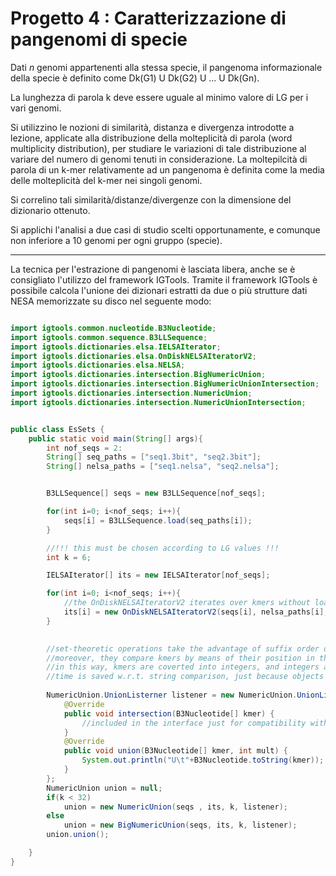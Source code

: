 # Progetto 4 : Caratterizzazione di pangenomi di specie

Dati $n$ genomi appartenenti alla stessa specie,
il pangenoma informazionale della specie è definito come
Dk(G1) U Dk(G2) U ... U Dk(Gn).

La lunghezza di parola k deve essere uguale al minimo valore di LG per i vari genomi.

Si utilizzino le nozioni di similarità, distanza e divergenza introdotte a lezione,
applicate alla distribuzione della molteplicità di parola (word multiplicity distribution),
per studiare le variazioni di tale distribuzione al variare del numero di genomi tenuti in considerazione.
La moltepilcità di parola di un k-mer relativamente ad un pangenoma è definita come la media delle molteplicità del k-mer nei singoli genomi.

Si correlino tali similarità/distanze/divergenze con la dimensione del dizionario ottenuto.

Si applichi l'analisi a due casi di studio scelti opportunamente, e comunque non inferiore a 10 genomi per ogni gruppo (specie).

---

La tecnica per l'estrazione di pangenomi è lasciata libera, anche se è consigliato l'utilizzo del framework IGTools.
Tramite il framework IGTools è possibile calcola l'unione dei dizionari estratti da due o più strutture dati NESA memorizzate su disco nel seguente modo:

```java

import igtools.common.nucleotide.B3Nucleotide;
import igtools.common.sequence.B3LLSequence;
import igtools.dictionaries.elsa.IELSAIterator;
import igtools.dictionaries.elsa.OnDiskNELSAIteratorV2;
import igtools.dictionaries.elsa.NELSA;
import igtools.dictionaries.intersection.BigNumericUnion;
import igtools.dictionaries.intersection.BigNumericUnionIntersection;
import igtools.dictionaries.intersection.NumericUnion;
import igtools.dictionaries.intersection.NumericUnionIntersection;


public class EsSets {
	public static void main(String[] args){
		int nof_seqs = 2:
		String[] seq_paths = ["seq1.3bit", "seq2.3bit"];
		String[] nelsa_paths = ["seq1.nelsa", "seq2.nelsa"];


		B3LLSequence[] seqs = new B3LLSequence[nof_seqs];

		for(int i=0; i<nof_seqs; i++){
			seqs[i] = B3LLSequence.load(seq_paths[i]);
		}

		//!!! this must be chosen according to LG values !!!
		int k = 6; 

		IELSAIterator[] its = new IELSAIterator[nof_seqs];

		for(int i=0; i<nof_seqs; i++){
			//the OnDiskNELSAIteratorV2 iterates over kmers without loading the NELSA in main memory, but jut the 3-bit sequence
			its[i] = new OnDiskNELSAIteratorV2(seqs[i], nelsa_paths[i], k);
		}
		

		//set-theoretic operations take the advantage of suffix order over the suffix arrays
		//moreover, they compare kmers by means of their position in the lexicographic order, rather than using string comparison
		//in this way, kmers are coverted into integers, and integers are compared several times
		//time is saved w.r.t. string comparison, just because objects are compared several times
		
		NumericUnion.UnionListerner listener = new NumericUnion.UnionListerner() {
			@Override
			public void intersection(B3Nucleotide[] kmer) {
				//included in the interface just for compatibility with the other operators 
			}
			@Override
			public void union(B3Nucleotide[] kmer, int mult) {
				System.out.println("U\t"+B3Nucleotide.toString(kmer));
			}
		};
		NumericUnion union = null;
		if(k < 32)
			union = new NumericUnion(seqs , its, k, listener);
		else 
			union = new BigNumericUnion(seqs, its, k, listener);
		union.union();

	}
}

```
